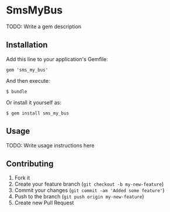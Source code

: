 # SmsMyBus

TODO: Write a gem description

## Installation

Add this line to your application's Gemfile:

    gem 'sms_my_bus'

And then execute:

    $ bundle

Or install it yourself as:

    $ gem install sms_my_bus

## Usage

TODO: Write usage instructions here

## Contributing

1. Fork it
2. Create your feature branch (`git checkout -b my-new-feature`)
3. Commit your changes (`git commit -am 'Added some feature'`)
4. Push to the branch (`git push origin my-new-feature`)
5. Create new Pull Request
